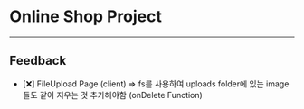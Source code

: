 # Online Shop Project

---

## Feedback

- [❌] FileUpload Page (client) => fs를 사용하여 uploads folder에 있는 image들도 같이 지우는 것 추가해야함 (onDelete Function)
